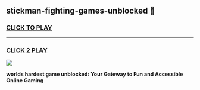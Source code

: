 
## stickman-fighting-games-unblocked 👋
<h3>
<a href="https://premium.freeplayer.one?title=stickman-fighting-games-unblocked&ref=14F">CLICK TO PLAY</a></h3>
<hr>

<h3>
<a href="https://premium.freeplayer.one?title=stickman-fighting-games-unblocked&ref=14F">CLICK 2 PLAY</a>
  
</h3>

<a href="https://premium.freeplayer.one?title=stickman-fighting-games-unblocked&ref=12F/"><img src="https://clearcache.store/games.png"></a>


**worlds hardest game unblocked: Your Gateway to Fun and Accessible Online Gaming**
